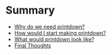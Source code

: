 # Summary

* [Why do we need printdown?](why.md)
* [How would I start making printdown?](how.md)
* [What would printdown look like?](what.md)
* [Final Thoughts](finalthoughts.md)


